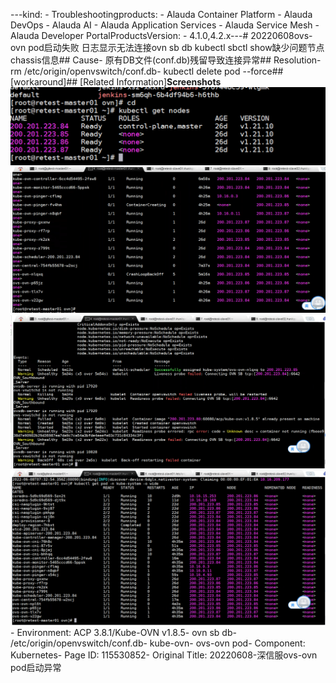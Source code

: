 ---kind:   - Troubleshootingproducts:    - Alauda Container Platform   - Alauda DevOps   - Alauda AI   - Alauda Application Services   - Alauda Service Mesh   - Alauda Developer PortalProductsVersion:   - 4.1.0,4.2.x---<!-- A type of document that involves encountering a fault, diag...it, performing root cause analysis, and providing solutions. --># 20220608ovs-ovn pod启动失败 日志显示无法连接ovn sb db kubectl sbctl show缺少问题节点chassis信息## Cause- 原有DB文件(conf.db)残留导致连接异常## Resolution- rm /etc/origin/openvswitch/conf.db- kubectl delete pod <ovs-ovn-pod-name> --force## [workaround]## [Related Information]**Screenshots**![](assets/20220608-shen-xin-fu-ovs-ovn-podqi-dong-yi-chang/image2022-6-8_15-59-43.png)![](assets/20220608-shen-xin-fu-ovs-ovn-podqi-dong-yi-chang/image2022-6-8_16-0-32.png)![](assets/20220608-shen-xin-fu-ovs-ovn-podqi-dong-yi-chang/image2022-6-8_16-1-3.png)![](assets/20220608-shen-xin-fu-ovs-ovn-podqi-dong-yi-chang/image2022-6-8_16-2-48.png)- Environment: ACP 3.8.1/Kube-OVN v1.8.5- ovn sb db- /etc/origin/openvswitch/conf.db- kube-ovn- ovs-ovn pod- Component: Kubernetes- Page ID: 115530852- Original Title: 20220608-深信服ovs-ovn pod启动异常